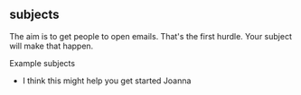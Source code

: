 ## subjects

The aim is to get people to open emails. That's the first hurdle. Your subject will make that happen.

Example subjects

- I think this might help you get started Joanna

